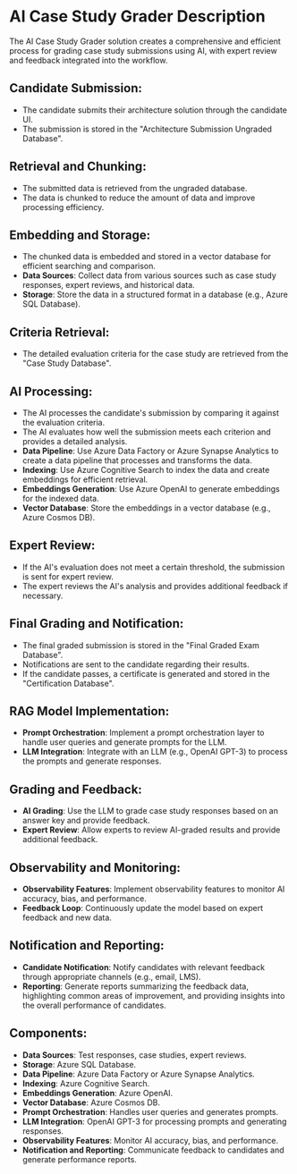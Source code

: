 # AI Case Study Grader Description

The AI Case Study Grader solution creates a comprehensive and efficient process for grading case study submissions using AI, with expert review and feedback integrated into the workflow.

## Candidate Submission:

- The candidate submits their architecture solution through the candidate UI.
- The submission is stored in the "Architecture Submission Ungraded Database".

## Retrieval and Chunking:

- The submitted data is retrieved from the ungraded database.
- The data is chunked to reduce the amount of data and improve processing efficiency.

## Embedding and Storage:

- The chunked data is embedded and stored in a vector database for efficient searching and comparison.
- **Data Sources**: Collect data from various sources such as case study responses, expert reviews, and historical data.
- **Storage**: Store the data in a structured format in a database (e.g., Azure SQL Database).

## Criteria Retrieval:

- The detailed evaluation criteria for the case study are retrieved from the "Case Study Database".

## AI Processing:

- The AI processes the candidate's submission by comparing it against the evaluation criteria.
- The AI evaluates how well the submission meets each criterion and provides a detailed analysis.
- **Data Pipeline**: Use Azure Data Factory or Azure Synapse Analytics to create a data pipeline that processes and transforms the data.
- **Indexing**: Use Azure Cognitive Search to index the data and create embeddings for efficient retrieval.
- **Embeddings Generation**: Use Azure OpenAI to generate embeddings for the indexed data.
- **Vector Database**: Store the embeddings in a vector database (e.g., Azure Cosmos DB).

## Expert Review:

- If the AI's evaluation does not meet a certain threshold, the submission is sent for expert review.
- The expert reviews the AI's analysis and provides additional feedback if necessary.

## Final Grading and Notification:

- The final graded submission is stored in the "Final Graded Exam Database".
- Notifications are sent to the candidate regarding their results.
- If the candidate passes, a certificate is generated and stored in the "Certification Database".

## RAG Model Implementation:

- **Prompt Orchestration**: Implement a prompt orchestration layer to handle user queries and generate prompts for the LLM.
- **LLM Integration**: Integrate with an LLM (e.g., OpenAI GPT-3) to process the prompts and generate responses.

## Grading and Feedback:

- **AI Grading**: Use the LLM to grade case study responses based on an answer key and provide feedback.
- **Expert Review**: Allow experts to review AI-graded results and provide additional feedback.

## Observability and Monitoring:

- **Observability Features**: Implement observability features to monitor AI accuracy, bias, and performance.
- **Feedback Loop**: Continuously update the model based on expert feedback and new data.

## Notification and Reporting:

- **Candidate Notification**: Notify candidates with relevant feedback through appropriate channels (e.g., email, LMS).
- **Reporting**: Generate reports summarizing the feedback data, highlighting common areas of improvement, and providing insights into the overall performance of candidates.

## Components:

- **Data Sources**: Test responses, case studies, expert reviews.
- **Storage**: Azure SQL Database.
- **Data Pipeline**: Azure Data Factory or Azure Synapse Analytics.
- **Indexing**: Azure Cognitive Search.
- **Embeddings Generation**: Azure OpenAI.
- **Vector Database**: Azure Cosmos DB.
- **Prompt Orchestration**: Handles user queries and generates prompts.
- **LLM Integration**: OpenAI GPT-3 for processing prompts and generating responses.
- **Observability Features**: Monitor AI accuracy, bias, and performance.
- **Notification and Reporting**: Communicate feedback to candidates and generate performance reports.
